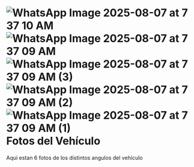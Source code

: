 ![WhatsApp Image 2025-08-07 at 7 37 10 AM](https://github.com/user-attachments/assets/8c6773a9-6e4d-42ff-ac0b-7ac6326d4474)
![WhatsApp Image 2025-08-07 at 7 37 09 AM](https://github.com/user-attachments/assets/f12976e9-8ef3-4444-a4be-7ac78aa3d936)
![WhatsApp Image 2025-08-07 at 7 37 09 AM (3)](https://github.com/user-attachments/assets/11ccd82c-4c8e-485f-baec-469971103c62)
![WhatsApp Image 2025-08-07 at 7 37 09 AM (2)](https://github.com/user-attachments/assets/7d736612-3902-44ec-ad04-cff79c2da9a7)
![WhatsApp Image 2025-08-07 at 7 37 09 AM (1)](https://github.com/user-attachments/assets/18c10208-9ddb-46d8-a287-08d9371cbb6d)
Fotos del Vehículo
====

Aqui estan 6 fotos de los distintos angulos del vehículo
